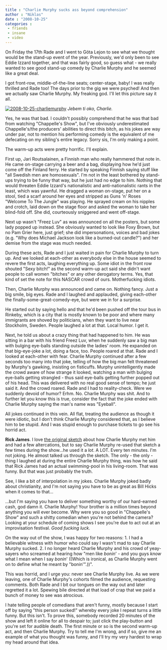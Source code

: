 ```yaml
---
title : "Charlie Murphy sucks ass beyond comprehension"
author : "Niklas"
date : "2008-10-25"
categories : 
 - friends
 - insane
 - video
---
```


On Friday the 17th Rade and I went to Göta Lejon to see what we thought would be the stand-up event of the year. Previously, we'd only been to see Eddie Izzard together, and that was fairly good, so guess what - we really wanted to see good stand-up comedy by Charlie Murphy and he seemed like a great deal.

I got front-row, middle-of-the-line seats; center-stage, baby! I was really thrilled and Rade too! The days prior to the gig we were psyched! And then we actually saw Charlie Murphy. My freaking god. I'll let this picture say it all.

[![2008-10-25-charliemurphy](https://niklasblog.com/wp-content/2008-10-25-charliemurphy.jpg)](https://niklasblog.com/wp-content/2008-10-25-charliemurphy.jpg "2008-10-25-charliemurphy") _Jebem ti oko, Charlie._

Yes, he was that bad. I couldn't possibly comprehend that he was that bad from watching "Chappelle's Show", but I've obviously underestimated Chappelle's/the producers' abilities to direct this bitch, as his jokes are way under par, not to mention his performing comedy is the equivalent of me defecating on my sibling's entire legacy. Sorry sis, I'm only making a point.

The warm-up acts were pretty horrific. I'll explain.

First up, Jari Routsalainen, a Finnish man who really hammered that note in. He came on-stage carrying a beer and a bag, displaying how he'd just come off the Finland ferry. He started by speaking Finnish saying stuff like "all Swedish men are homosexuals". I'm not in the least bothered by stand-ups trying to be funny that way, but he just had no edge to him. Nothing that would threaten Eddie Izzard's nationalistic and anti-nationalistic rants in the least, which was yawnful. He dragged a woman on-stage, put her on a stool, tied a scarf around her eyes and stripped as Guns 'n' Roses "Welcome To The Jungle" was playing. He sprayed cream on his nipples and crotch, laid down on the stage floor and asked the woman to take her blind-fold off. She did, courteously sniggered and went off-stage.

Next up wasn't "Freez Luv" as was announced on all the posters, but some lady popped up instead. She obviously wanted to look like Foxy Brown, but no Pam Grier here, just grief; she did impersonations, voices and bad jokes (e.g. "Why does Michael Jackson look like a burned-out candle?") and her demise from the stage was much needed.

During these acts, Rade and I just waited in pain for Charlie Murphy to turn up. And we looked at each-other as everybody else in the house seemed to revere the first acts, laughing everything up. Some idiot in the front row shouted "Sexy bitch!" as the second warm-up act said she didn't want people to call women "bitches" or any other derogatory terms. Yes, that kind of set the note for this NASCAR crowd of ours. Motherfucking idiots.

Then, Charlie Murphy was announced and came on. Nothing fancy. Just a big smile, big eyes. Rade and I laughed and applauded, giving each-other the finally-some-great-comedy-eye, but were we in for a surprise.

He started out by saying hello and that he'd been pushed off the tour bus in Rinkeby, which is a city that is mostly known to be poor and where many immigrants are shoved by politicians, when they want to live near Stockholm, Sweden. People laughed a lot at that. Local humor. I get it.

Next, he told us about a crazy thing that had happened to him. He was sitting in a bar with his friend Freez Luv, when he suddenly saw a big man with bulging eye-balls standing outside the ladies' room. He expanded on that big-eye-joke a lot, doing a face, too. People roared at that. Rade and I looked at each-other with fear. Charlie Murphy continued after a few seconds too many into that joke, telling of how the big man felt threatened by Murphy's gawking, insisting on fisticuffs. Murphy unintelligently made the crowd aware of how strange it looked, watching a man with bulging eye-balls getting strangled - thus said eye-balls getting further popped out of his head. This was delivered with no real good sense of tempo; he just said it. And the crowd roared. Rade and I had to reality-check. Were we suddenly devoid of humor? Erhm. No. Charlie Murphy was shit. And to further let you know this is true, consider the fact that the joke ended with Charlie Murphy saying the man's name was "Eyeball".

All jokes continued in this vein. All flat, treating the audience as though it were idiotic, but I don't think Charlie Murphy considered that, as I believe him to be stupid. And I was stupid enough to purchase tickets to go see his horrid act.

**Rick James**. I love [the original sketch](http://www.comedycentral.com/videos/index.jhtml?videoId=11909) about how Charlie Murphy met him and had a few altercations, but to say Charlie Murphy re-used that sketch a few times during the show...he used it a _lot_. A LOT. Every ten minutes. I'm not joking. He almost talked us through the sketch. The only - the only - thing I laughed at during the entire Charlie Murphy thing, was how he said that Rick James had an actual swimming-pool in his living-room. That was funny. But that was just probably the truth.

See, I like a bit of interpolation in my jokes. Charlie Murphy joked badly about christianity, and I'm not saying you have to be as great as Bill Hicks when it comes to that...

...but I'm saying you have to deliver something worthy of our hard-earned cash, god damn it. Charlie Murphy! Your brother is a million times beyond anything you will ever become. Why were you so good in "Chappelle's Show" and such a shitty comedian when you're not behind the camera? Looking at your schedule of coming shows I see you're due to act out at an improvisation festival. _Good fucking luck_.

On the way out of the show, I was happy for two reasons: 1. I had a believable witness with humor who could say I wasn't mad to say Charlie Murphy sucked. 2. I no longer heard Charlie Murphy and his crowd of yeay-sayers who screamed at hearing how "men like _bonin_' - and you guys _know_ what I mean when I say _bonin_' ((Which is ironical, as Charlie Murphy went on to define what he meant by "bonin'".))".

This was horrid, and I urge you: never see Charlie Murphy live. As we were leaving, one of Charlie Murphy's cohorts filmed the audience, requesting comments. Both Rade and I bit our tongues on the way out and later regretted it a lot. Spewing bile directed at that load of crap that we paid a bunch of money to see was atrocious.

I hate telling people of comedians that aren't funny, mostly because I start off by saying "this person sucked!" whereby every joke I repeat turns a little funny. But this isn't. To prove this, somebody recorded 20 minutes of the show and left it online for all to despair to; just click the play-button and you're set for audible death. The first minute or so is the second warm-up act, and then Charlie Murphy. Try to tell me I'm wrong, and if so, give me an example of what you thought was funny, and I'll try my very hardest to wrap my head around that idea.
